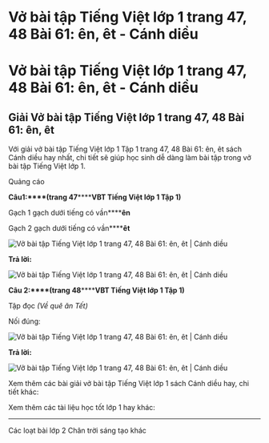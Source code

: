 # Vở bài tập Tiếng Việt lớp 1 trang 47, 48 Bài 61: ên, êt - Cánh diều

# Vở bài tập Tiếng Việt lớp 1 trang 47, 48 Bài 61: ên, êt - Cánh diều

## Giải Vở bài tập Tiếng Việt lớp 1 trang 47, 48 Bài 61: ên, êt

Với giải vở bài tập Tiếng Việt lớp 1 Tập 1 trang 47, 48 Bài 61: ên, êt sách Cánh diều hay nhất, chi tiết sẽ giúp học sinh dễ dàng làm bài tập trong vở bài tập Tiếng Việt lớp 1.

Quảng cáo

**Câu****1****:****(trang 47********VBT Tiếng Việt lớp 1 Tập 1)**

Gạch 1 gạch dưới tiếng có vần******ên**

Gạch 2 gạch dưới tiếng có vần******êt**

![Vở bài tập Tiếng Việt lớp 1 trang 47, 48 Bài 61: ên, êt | Cánh diều](https://www.vietjack.com/vbt-tieng-viet-1-cd/images/bai-61-en-et-1.png)

**Trả lời:**

![Vở bài tập Tiếng Việt lớp 1 trang 47, 48 Bài 61: ên, êt | Cánh diều](https://www.vietjack.com/vbt-tieng-viet-1-cd/images/bai-61-en-et-2.png)

**Câu 2:****(trang 48********VBT Tiếng Việt lớp 1 Tập 1)**

Tập đọc _(Về quê ăn Tết)_

Nối đúng:

![Vở bài tập Tiếng Việt lớp 1 trang 47, 48 Bài 61: ên, êt | Cánh diều](https://www.vietjack.com/vbt-tieng-viet-1-cd/images/bai-61-en-et-3.png)

**Trả lời:**

![Vở bài tập Tiếng Việt lớp 1 trang 47, 48 Bài 61: ên, êt | Cánh diều](https://www.vietjack.com/vbt-tieng-viet-1-cd/images/bai-61-en-et-4.png)

Xem thêm các bài giải vở bài tập Tiếng Việt lớp 1 sách Cánh diều hay, chi tiết khác:

Xem thêm các tài liệu học tốt lớp 1 hay khác:

* * *

Các loạt bài lớp 2 Chân trời sáng tạo khác
